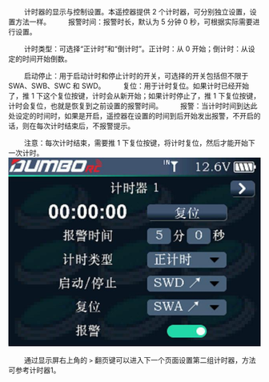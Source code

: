         计时器的显示与控制设置。本遥控器提供 2 个计时器，可分别独立设置，设置方法一样。
        报警时间：报警时长，默认为 5 分钟 0 秒，可根据实际需要进行设置。

        计时类型：可选择“正计时”和“倒计时”。正计时：从 0 开始；倒计时：从设定的时间开始倒数。

        启动停止：用于启动计时和停止计时的开关，可选择的开关包括但不限于SWA、SWB、SWC 和 SWD。
        复位：用于计时复位。如果计时已经开始了，推 1 下这个复位按键，计时会从新开始；如果计时停止了，推 1 下复位按键，计时会复位，也就是恢复到之前设置的报警时间。
        报警：当计时时间到达此处设定的时间时，如果是开启，遥控器在设置的时间到后开始发出报警，不开启的话，则在每次计时结束后，不报警提示。

        注意：每次计时结束，需要推 1 下复位按键，将计时复位，然后才能开始下一次计时。
        ![](../pic/281.jpg)

        通过显示屏右上角的 `>` 翻页键可以进入下一个页面设置第二组计时器，方法可参考计时器1。
